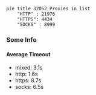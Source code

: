 
```mermaid
pie title 32052 Proxies in list
    "HTTP" : 21976
    "HTTPS": 4434
    "SOCKS" : 8999
```

### Some Info
#### Average Timeout

- mixed: 3.1s
- http: 1.6s
- https: 8.7s
- socks: 6.5s
